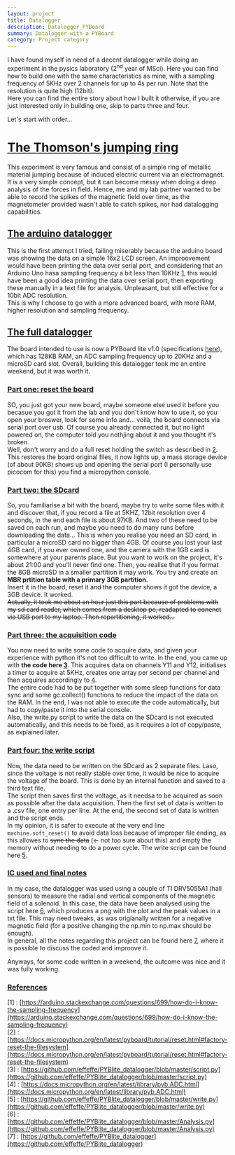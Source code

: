 ```yaml
---
layout: project
title: Datalogger
description: Datalogger_PYBoard
summary: Datalogger with a PYBoard
category: Project category
---
```


I have found myself in need of a decent datalogger while doing an experiment in the pysics laboratory (2<sup>nd</sup> year of MSci). Here you can find how to build one with the same characteristics as mine, with a sampling frequency of 5KHz over 2 channels for up to 4s per run. Note that the resolution is quite high (12bit).  
Here you can find the entire story about how I built it otherwise, if you are just interested only in building one, skip to parts three and four.

Let's start with order...


# [The Thomson's jumping ring](#thomson)
This experiment is very famous and consist of a simple ring of metallic material jumping because of induced electric current via an electromagnet. It is a very simple concept, but it can become messy when doing a deep analysis of the forces in field. Hence, me and my lab partner wanted to be able to record the spikes of the magnetic field over time, as the magnetometer provided wasn't able to catch spikes, nor had datalogging capabilities.


## [The arduino datalogger](#arduino)
This is the first attempt I tried, failing miserably because the arduino board was showing the data on a simple 16x2 LCD screen.  An improovement would have been printing the data over serial port, and considering that an Arduino Uno hasa sampling frequency a bit less than 10KHz [1](https://arduino.stackexchange.com/questions/699/how-do-i-know-the-sampling-frequency), this would have been a good idea printing the data over serial port, then exporting these manually in a text file for analysis. Unpleasant, but still effective for a 10bit ADC resolution.  
This is why I choose to go with a more advanced board, with more RAM, higher resolution and sampling frequency.


## [The full datalogger](#pyboard)
The board intended to use is now a PYBoard lite v1.0 (specifications [here](https://store.micropython.org/product/PYBLITEv1.0)), which has 128KB RAM, an ADC sampling frequency up to 20KHz and a microSD card slot. Overall, building this datalogger took me an entire weekend, but it was worth it.

### [Part one: reset the board](#reset)
SO, you just got your new board, maybe someone else used it before you becasue you got it from the lab and you don't know how to use it, so you open your broswer, look for some info and... voilà, the board connects via serial port over usb. Of course you already connected it, but no light powered on, the computer told you nothjing about it and you thought it's broken.  
Well, don't worry and do a full reset holding the switch as described in [2](https://docs.micropython.org/en/latest/pyboard/tutorial/reset.html#factory-reset-the-filesystem). This restores the board original files, it now lights up, a mass storage device (of about 90KB) shows up and opening the serial port (I personally use picocom for this) you find a micropython console.

### [Part two: the SDcard](#sdcard)
So, you familiarise a bit with the board, maybe try to write some files with it and discover that, if you record a file at 5KHZ, 12bit resolution over 4 seconds, in the end each file is about 97KB. And two of these need to be saved on each run, and maybe you need to do many runs before downloading the data...
This is when you realise you need an SD card, in particular a microSD card no bigger than 4GB. Of course you lost your last 4GB card, if you ever owned one, and the camera with the 1GB card is somewhere at your parents place. But you want to work on the project, it's about 21:00 and you'll never find one. Then, you realise that if you format the 8GB microSD in a smaller partition it may work. You try and create an __MBR prtition table with a primary 3GB partition__.  
Insert it in the board, reset it and the computer shows it got the device, a 3GB device. It worked.  
~~Actually, it took me about an hour just this part because of problems with my sd card reader, which comes from a desktop pc, readapted to conenct via  USB port to my laptop. Then repartitioning, it worked...~~

### [Part three: the acquisition code](#acquire)
You now need to write some code to acquire data, and given your experience with python it's not too difficult to write. In the end, you came up with __the code here [3](https://github.com/effeffe/PYBlite_datalogger/blob/master/script.py)__. This acquires data on channels Y11 and Y12, initialises a timer to acquire at 5KHz, creates one array per second per channel and then acquires accordingly to [4](https://docs.micropython.org/en/latest/library/pyb.ADC.html).  
The entire code had to be put together with some sleep functions for data sync and some gc.collect() functions to reduce the impact of the data on the RAM. In the end, I was not able to execute the code automatically, but had to copy/paste it into the serial console.  
Also, the write.py script to write the data on the SDcard is not executed automatically, and this needs to be fixed, as it requires a lot of copy/paste, as explained later.

### [Part four: the write script](#write)
Now, the data need to be written on the SDcard as 2 separate files. Laso, since the voltage is not really stable over time, it would be nice to acquire the voltage of the board. This is done by an internal function  and saved to a third text file.  
The script then saves first the voltage, as it needsa to be acquired as soon as possible after the data acquisition. Then the first set of data is written to a .csv file, one entry per line. At the end, the second set of data is written and the script ends.  
In  my opinion, it is safer to execute at the very end line `machine.soft_reset()` to avoid data loss because of improper file ending, as this allowes to ~~sync the data~~ (<- not too sure about this) and empty the memory without needing to do a power cycle.
The write script can be found here [5](https://github.com/effeffe/PYBlite_datalogger/blob/master/write.py).

### [IC used and final notes](#final)
In my case, the datalogger was used using a couple of TI DRV5055A1 (hall sensors) to measure the radial and vertical components of the magnetic field of a solenoid. In this case, the data have been analysed using the script here [6](https://github.com/effeffe/PYBlite_datalogger/blob/master/Analysis.py), which produces a png with the plot and the peak values in a txt file. This may need tweaks, as was origianally written for a negative magnetic field (for a positive changing the np.min to np.max should be enough).  
In general, all the notes regarding this project can be found here [7](https://github.com/effeffe/PYBlite_datalogger), where it is possible to discuss the coded and improove it.  

Anyways, for some code written in a weekend, the outcome was nice and it was fully working.


### [References](#references)
[1] : [https://arduino.stackexchange.com/questions/699/how-do-i-know-the-sampling-frequency](https://arduino.stackexchange.com/questions/699/how-do-i-know-the-sampling-frequency)  
[2] : [https://docs.micropython.org/en/latest/pyboard/tutorial/reset.html#factory-reset-the-filesystem](https://docs.micropython.org/en/latest/pyboard/tutorial/reset.html#factory-reset-the-filesystem)  
[3] : [https://github.com/effeffe/PYBlite_datalogger/blob/master/script.py](https://github.com/effeffe/PYBlite_datalogger/blob/master/script.py)  
[4] : [https://docs.micropython.org/en/latest/library/pyb.ADC.html](https://docs.micropython.org/en/latest/library/pyb.ADC.html)  
[5] : [https://github.com/effeffe/PYBlite_datalogger/blob/master/write.py](https://github.com/effeffe/PYBlite_datalogger/blob/master/write.py)  
[6] : [https://github.com/effeffe/PYBlite_datalogger/blob/master/Analysis.py](https://github.com/effeffe/PYBlite_datalogger/blob/master/Analysis.py)  
[7] : [https://github.com/effeffe/PYBlite_datalogger](https://github.com/effeffe/PYBlite_datalogger)  
